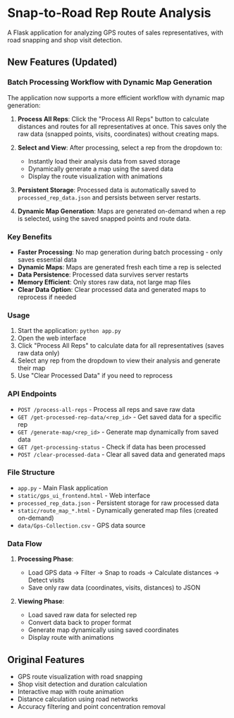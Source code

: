 # Snap-to-Road Rep Route Analysis

A Flask application for analyzing GPS routes of sales representatives, with road snapping and shop visit detection.

## New Features (Updated)

### Batch Processing Workflow with Dynamic Map Generation

The application now supports a more efficient workflow with dynamic map generation:

1. **Process All Reps**: Click the "Process All Reps" button to calculate distances and routes for all representatives at once. This saves only the raw data (snapped points, visits, coordinates) without creating maps.

2. **Select and View**: After processing, select a rep from the dropdown to:

   - Instantly load their analysis data from saved storage
   - Dynamically generate a map using the saved data
   - Display the route visualization with animations

3. **Persistent Storage**: Processed data is automatically saved to `processed_rep_data.json` and persists between server restarts.

4. **Dynamic Map Generation**: Maps are generated on-demand when a rep is selected, using the saved snapped points and route data.

### Key Benefits

- **Faster Processing**: No map generation during batch processing - only saves essential data
- **Dynamic Maps**: Maps are generated fresh each time a rep is selected
- **Data Persistence**: Processed data survives server restarts
- **Memory Efficient**: Only stores raw data, not large map files
- **Clear Data Option**: Clear processed data and generated maps to reprocess if needed

### Usage

1. Start the application: `python app.py`
2. Open the web interface
3. Click "Process All Reps" to calculate data for all representatives (saves raw data only)
4. Select any rep from the dropdown to view their analysis and generate their map
5. Use "Clear Processed Data" if you need to reprocess

### API Endpoints

- `POST /process-all-reps` - Process all reps and save raw data
- `GET /get-processed-rep-data/<rep_id>` - Get saved data for a specific rep
- `GET /generate-map/<rep_id>` - Generate map dynamically from saved data
- `GET /get-processing-status` - Check if data has been processed
- `POST /clear-processed-data` - Clear all saved data and generated maps

### File Structure

- `app.py` - Main Flask application
- `static/gps_ui_frontend.html` - Web interface
- `processed_rep_data.json` - Persistent storage for raw processed data
- `static/route_map_*.html` - Dynamically generated map files (created on-demand)
- `data/Gps-Collection.csv` - GPS data source

### Data Flow

1. **Processing Phase**:

   - Load GPS data → Filter → Snap to roads → Calculate distances → Detect visits
   - Save only raw data (coordinates, visits, distances) to JSON

2. **Viewing Phase**:
   - Load saved raw data for selected rep
   - Convert data back to proper format
   - Generate map dynamically using saved coordinates
   - Display route with animations

## Original Features

- GPS route visualization with road snapping
- Shop visit detection and duration calculation
- Interactive map with route animation
- Distance calculation using road networks
- Accuracy filtering and point concentration removal
